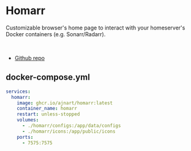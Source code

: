 # Homarr

Customizable browser's home page to interact with your homeserver's Docker containers (e.g. Sonarr/Radarr).

<br>

- [Github repo](https://github.com/ajnart/homarr)


## docker-compose.yml
```yml
services:
  homarr:
    image: ghcr.io/ajnart/homarr:latest
    container_name: homarr
    restart: unless-stopped
    volumes:
      - ./homarr/configs:/app/data/configs
      - ./homarr/icons:/app/public/icons
    ports:
      - 7575:7575
```
